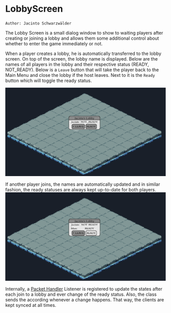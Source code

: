 # LobbyScreen

`Author: Jacinto Schwarzwälder`

The Lobby Screen is a small dialog window to show to waiting players after creating or joining a lobby 
and allows them some additional control about whether to enter the game immediately or not.

When a player creates a lobby, he is automatically transferred to the lobby screen. On top of the screen,
the lobby name is displayed. Below are the names of all players in the lobby and their respective status 
(READY, NOT_READY). Below is a `Leave` button that will take the player back to the Main Menu and close the 
lobby if the host leaves. Next to it is the `Ready` button which will toggle the ready status.


![Lobby_Screen_Single](../img/client/single_lobby_screen.png)

If another player joins, the names are automatically updated and in similar fashion, 
the ready statuses are always kept up-to-date for both players.
![Lobby_Screen_Ready](../img/client/lobby_screen_ready.png)

Internally, a [Packet Handler](Networking.md#packet-handler) Listener is registered to 
update the states after each join to a lobby and ever change of the ready status.
Also, the class sends the according [](Packet.md) whenever a change happens.
That way, the clients are kept synced at all times.


